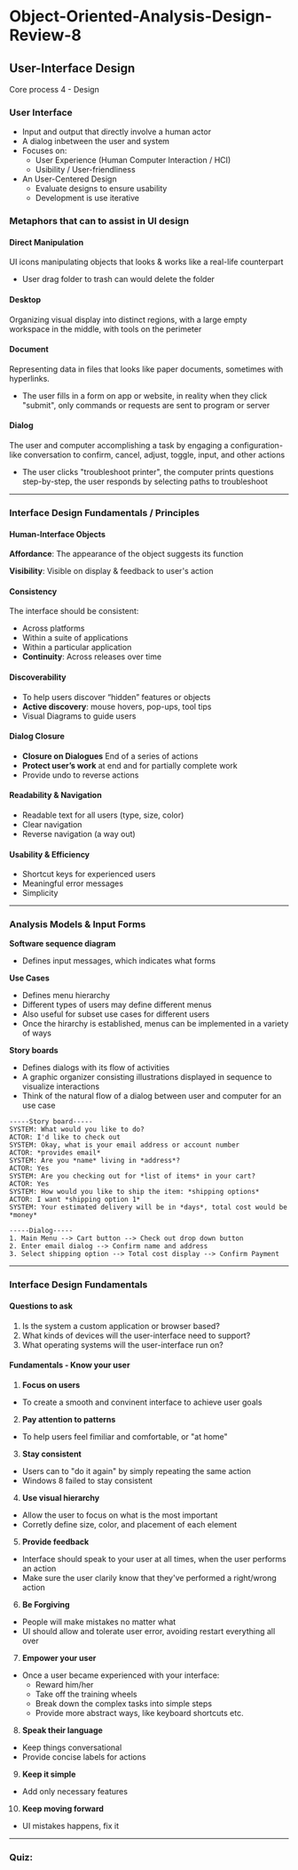 # Object-Oriented-Analysis-Design-Review-8

## User-Interface Design

Core process 4 - Design

### User Interface

- Input and output that directly involve a human actor
- A dialog inbetween the user and system
- Focuses on:
  - User Experience (Human Computer Interaction / HCI)
  - Usibility / User-friendliness
- An User-Centered Design
  - Evaluate designs to ensure usability
  - Development is use iterative

### Metaphors that can to assist in UI design 

#### Direct Manipulation

UI icons manipulating objects that looks & works like a real-life counterpart
- User drag folder to trash can would delete the folder

#### Desktop

Organizing visual display into distinct regions, with a large empty workspace in the middle, with tools on the perimeter

#### Document

Representing data in files that looks like paper documents, sometimes with hyperlinks.
- The user fills in a form on app or website, in reality when they click "submit", only commands or requests are sent to program or server

#### Dialog

The user and computer accomplishing a task by engaging a configuration-like conversation to confirm, cancel, adjust, toggle, input, and other actions
- The user clicks "troubleshoot printer", the computer prints questions step-by-step, the user responds by selecting paths to troubleshoot

-----

### Interface Design Fundamentals / Principles

#### Human-Interface Objects

**Affordance**: The appearance of the object suggests its function

**Visibility**: Visible on display & feedback to user's action

#### Consistency
The interface should be consistent:
- Across platforms
- Within a suite of applications
- Within a particular application
- **Continuity**: Across releases over time

#### Discoverability
- To help users discover “hidden” features or objects
- **Active discovery**: mouse hovers, pop-ups, tool tips
- Visual Diagrams to guide users

#### Dialog Closure
- **Closure on Dialogues** End of a series of actions
- **Protect user’s work** at end and for partially complete work
- Provide undo to reverse actions

#### Readability & Navigation
- Readable text for all users (type, size, color) 
- Clear navigation
- Reverse navigation (a way out)

#### Usability & Efficiency
- Shortcut keys for experienced users
- Meaningful error messages
- Simplicity

-----

### Analysis Models & Input Forms

**Software sequence diagram**
- Defines input messages, which indicates what forms

**Use Cases**
- Defines menu hierarchy
- Different types of users may define different menus
- Also useful for subset use cases for different users
- Once the hirarchy is established, menus can be implemented in a variety of ways

**Story boards**
- Defines dialogs with its flow of activities
- A graphic organizer consisting illustrations displayed in sequence to visualize interactions
- Think of the natural flow of a dialog between user and computer for an use case

```
-----Story board-----
SYSTEM: What would you like to do?
ACTOR: I'd like to check out
SYSTEM: Okay, what is your email address or account number
ACTOR: *provides email*
SYSTEM: Are you *name* living in *address*?
ACTOR: Yes
SYSTEM: Are you checking out for *list of items* in your cart?
ACTOR: Yes
SYSTEM: How would you like to ship the item: *shipping options*
ACTOR: I want *shipping option 1*
SYSTEM: Your estimated delivery will be in *days*, total cost would be *money*

-----Dialog-----
1. Main Menu --> Cart button --> Check out drop down button
2. Enter email dialog --> Confirm name and address
3. Select shipping option --> Total cost display --> Confirm Payment
```

-----

### Interface Design Fundamentals

#### Questions to ask

1. Is the system a custom application or browser based?
2. What kinds of devices will the user-interface need to support?
3. What operating systems will the user-interface run on? 

#### Fundamentals - Know your user

1. **Focus on users**
  - To create a smooth and convinent interface to achieve user goals
2. **Pay attention to patterns**
  - To help users feel fimiliar and comfortable, or "at home"
3. **Stay consistent**
  - Users can to "do it again" by simply repeating the same action
  - Windows 8 failed to stay consistent
4. **Use visual hierarchy**
  - Allow the user to focus on what is the most important
  - Corretly define size, color, and placement of each element
5. **Provide feedback**
  - Interface should speak to your user at all times, when the user performs an action
  - Make sure the user clarily know that they've performed a right/wrong action
6. **Be Forgiving**
  - People will make mistakes no matter what
  - UI should allow and tolerate user error, avoiding restart everything all over
7. **Empower your user**
  - Once a user became experienced with your interface:
    - Reward him/her
    - Take off the training wheels
    - Break down the complex tasks into simple steps
    - Provide more abstract ways, like keyboard shortcuts etc.
8. **Speak their language**
  - Keep things conversational
  - Provide concise labels for actions
9. **Keep it simple**
  - Add only necessary features
10. **Keep moving forward**
  - UI mistakes happens, fix it

-----

### Quiz:

